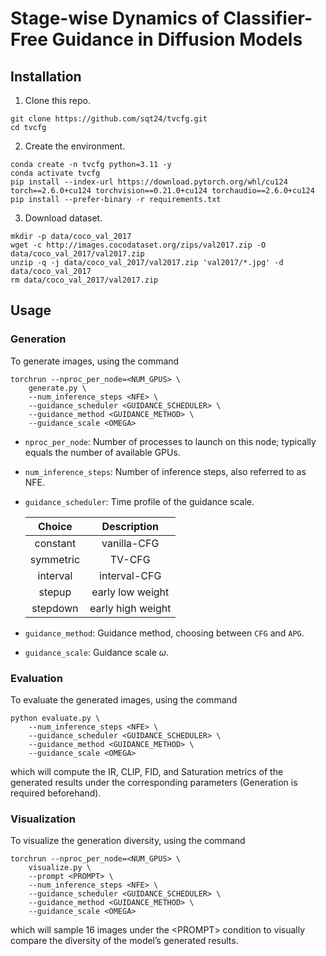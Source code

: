 # Stage-wise Dynamics of Classifier-Free Guidance in Diffusion Models

## Installation

1. Clone this repo.

```
git clone https://github.com/sqt24/tvcfg.git
cd tvcfg
```

2. Create the environment.

```
conda create -n tvcfg python=3.11 -y
conda activate tvcfg
pip install --index-url https://download.pytorch.org/whl/cu124 torch==2.6.0+cu124 torchvision==0.21.0+cu124 torchaudio==2.6.0+cu124
pip install --prefer-binary -r requirements.txt
```

3. Download dataset.

```
mkdir -p data/coco_val_2017
wget -c http://images.cocodataset.org/zips/val2017.zip -O data/coco_val_2017/val2017.zip
unzip -q -j data/coco_val_2017/val2017.zip 'val2017/*.jpg' -d data/coco_val_2017
rm data/coco_val_2017/val2017.zip
```

## Usage

### Generation

To generate images, using the command

```
torchrun --nproc_per_node=<NUM_GPUS> \
    generate.py \
    --num_inference_steps <NFE> \
    --guidance_scheduler <GUIDANCE_SCHEDULER> \
    --guidance_method <GUIDANCE_METHOD> \
    --guidance_scale <OMEGA>
```

* `nproc_per_node`: Number of processes to launch on this node; typically equals the number of available GPUs.

* `num_inference_steps`: Number of inference steps, also referred to as NFE.

* `guidance_scheduler`: Time profile of the guidance scale. 

  |  Choice   |    Description    |
  | :-------: | :---------------: |
  | constant  |    vanilla-CFG    |
  | symmetric |      TV-CFG       |
  | interval  |   interval-CFG    |
  |  stepup   | early low weight  |
  | stepdown  | early high weight |


* `guidance_method`: Guidance method, choosing between `CFG` and `APG`. 

* `guidance_scale`: Guidance scale $\omega$. 

### Evaluation

To evaluate the generated images, using the command

```
python evaluate.py \
    --num_inference_steps <NFE> \
    --guidance_scheduler <GUIDANCE_SCHEDULER> \
    --guidance_method <GUIDANCE_METHOD> \
    --guidance_scale <OMEGA>
```

which will compute the IR, CLIP, FID, and Saturation metrics of the generated results under the corresponding parameters (Generation is required beforehand).

### Visualization

To visualize the generation diversity, using the command

```
torchrun --nproc_per_node=<NUM_GPUS> \
    visualize.py \
    --prompt <PROMPT> \
    --num_inference_steps <NFE> \
    --guidance_scheduler <GUIDANCE_SCHEDULER> \
    --guidance_method <GUIDANCE_METHOD> \
    --guidance_scale <OMEGA>
```

which will sample 16 images under the \<PROMPT\> condition to visually compare the diversity of the model’s generated results.

